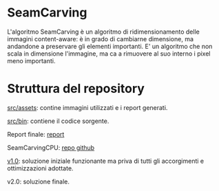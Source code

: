 # SeamCarving

L'algoritmo SeamCarving è un algoritmo di ridimensionamento delle immagini content-aware: è in grado di cambiarne dimensione, ma andandone a preservare gli elementi importanti. E' un algoritmo che non scala in dimensione l'immagine, ma ca a rimuovere al suo interno i pixel meno importanti.

# Struttura del repository

[src/assets](https://github.com/AmadoriPapparotto-unimi/SeamCarving/tree/main/src/assets): contine immagini utilizzati e i report generati.

[src/bin](https://github.com/AmadoriPapparotto-unimi/SeamCarving/tree/main/src/bin): contiene il codice sorgente.

Report finale: [report](https://github.com/Luca-Tommy/SeamCarving/blob/main/src/assets/reports/Amadori_Papparotto_SeamCarving.pdf)

SeamCarvingCPU: [repo github](https://github.com/Luca-Tommy/SeamCarvingCPU)

[v1.0](https://github.com/AmadoriPapparotto-unimi/SeamCarving/releases/tag/v1.0): soluzione iniziale funzionante ma priva di tutti gli accorgimenti e ottimizzazioni adottate.

v2.0: soluzione finale.


